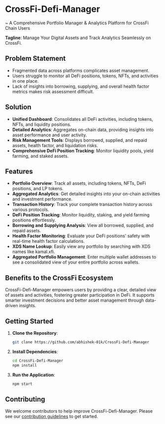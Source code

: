# CrossFi-Defi-Manager

~ A Comprehensive Portfolio Manager & Analytics Platform for CrossFi Chain Users

**Tagline**: Manage Your Digital Assets and Track Analytics Seamlessly on CrossFi.

## Problem Statement

- Fragmented data across platforms complicates asset management.
- Users struggle to monitor all DeFi positions, tokens, NFTs, and activities in one place.
- Lack of insights into borrowing, supplying, and overall health factor metrics makes risk assessment difficult.

## Solution

- **Unified Dashboard**: Consolidates all DeFi activities, including tokens, NFTs, and liquidity positions.
- **Detailed Analytics**: Aggregates on-chain data, providing insights into asset performance and user activity.
- **Risk Management Tools**: Displays borrowed, supplied, and repaid assets, health factor, and liquidation risks.
- **Comprehensive DeFi Position Tracking**: Monitor liquidity pools, yield farming, and staked assets.

## Features

- **Portfolio Overview**: Track all assets, including tokens, NFTs, DeFi positions, and LP tokens.
- **Aggregated Analytics**: Get detailed insights into your on-chain activities and investment performance.
- **Transaction History**: Track your complete transaction history across various protocols.
- **DeFi Position Tracking**: Monitor liquidity, staking, and yield farming positions effortlessly.
- **Borrowing and Supplying Analysis**: View all borrowed, supplied, and repaid assets.
- **Health Factor Monitoring**: Evaluate your DeFi positions' safety with real-time health factor calculations.
- **XDS Name Lookup**: Easily view any portfolio by searching with XDS names like kamal.xfi.
- **Aggregated Portfolio Management**: Enter multiple wallet addresses to see a consolidated view of your entire portfolio across wallets.

## Benefits to the CrossFi Ecosystem

CrossFi-Defi-Manager empowers users by providing a clear, detailed view of assets and activities, fostering greater participation in DeFi. It supports smarter investment decisions and better asset management through data-driven insights.

## Getting Started

1. **Clone the Repository**: 
   ```bash
   git clone https://github.com/abhishek-01k/CrossFi-Defi-Manager
   ```
2. **Install Dependencies**:
   ```bash
   cd CrossFi-Defi-Manager
   npm install
   ```
3. **Run the Application**:
   ```bash
   npm start
   ```

## Contributing

We welcome contributors to help improve CrossFi-Defi-Manager. Please see our [contribution guidelines](#) to get started.

